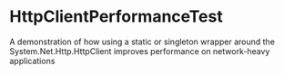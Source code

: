 # HttpClientPerformanceTest
A demonstration of how using a static or singleton wrapper around the System.Net.Http.HttpClient improves performance on network-heavy applications

